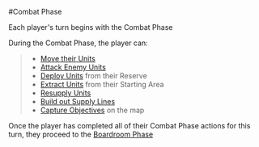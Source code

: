 #Combat Phase

Each player's turn begins with the Combat Phase

During the Combat Phase, the player can:
> - [Move their Units](./Movement.md)
> - [Attack Enemy Units](./Attacking.md)
> - [Deploy Units](./Deployment.md) from their Reserve
> - [Extract Units](./Deployment.md#Extraction) from their Starting Area
> - [Resupply Units](./Resupplying.md)
> - [Build out Supply Lines](./Resupplying.md#SupplyLines)
> - [Capture Objectives](./CompletingObjectives.md) on the map

Once the player has completed all of their Combat Phase actions for this turn, they proceed to the [Boardroom Phase](../BoardroomPhase/BoardroomPhase.md)
